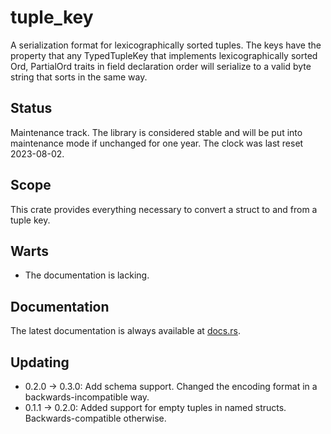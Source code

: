 tuple_key
=========

A serialization format for lexicographically sorted tuples.  The keys have the property that any TypedTupleKey that
implements lexicographically sorted Ord, PartialOrd traits in field declaration order will serialize to a valid byte
string that sorts in the same way.

Status
------

Maintenance track.  The library is considered stable and will be put into maintenance mode if unchanged for one year.
The clock was last reset 2023-08-02.

Scope
-----

This crate provides everything necessary to convert a struct to and from a tuple key.

Warts
-----

- The documentation is lacking.

Documentation
-------------

The latest documentation is always available at [docs.rs](https://docs.rs/tuple_key/latest/tuple_key/).

Updating
--------

- 0.2.0 -> 0.3.0: Add schema support.  Changed the encoding format in a backwards-incompatible way.
- 0.1.1 -> 0.2.0: Added support for empty tuples in named structs.  Backwards-compatible otherwise.
